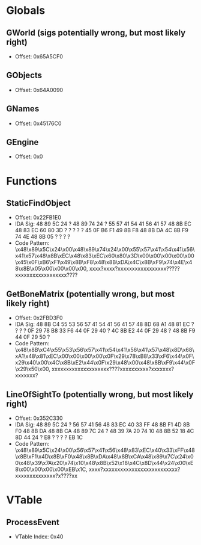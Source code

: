# Globals
## GWorld (sigs potentially wrong, but most likely right)
- Offset: 0x65A5CF0

## GObjects
- Offset: 0x64A0090

## GNames
- Offset: 0x45176C0

## GEngine
- Offset: 0x0


# Functions
## StaticFindObject
- Offset: 0x22FB1E0
- IDA Sig: 48 89 5C 24 ? 48 89 74 24 ? 55 57 41 54 41 56 41 57 48 8B EC 48 83 EC 60 80 3D ? ? ? ? ? 45 0F B6 F1 49 8B F8 48 8B DA 4C 8B F9 74 4E 48 8B 05 ? ? ? ?
- Code Pattern: \x48\x89\x5C\x24\x00\x48\x89\x74\x24\x00\x55\x57\x41\x54\x41\x56\x41\x57\x48\x8B\xEC\x48\x83\xEC\x60\x80\x3D\x00\x00\x00\x00\x00\x45\x0F\xB6\xF1\x49\x8B\xF8\x48\x8B\xDA\x4C\x8B\xF9\x74\x4E\x48\x8B\x05\x00\x00\x00\x00, xxxx?xxxx?xxxxxxxxxxxxxxxxx?????xxxxxxxxxxxxxxxxxx????

## GetBoneMatrix (potentially wrong, but most likely right)
- Offset: 0x2FBD3F0
- IDA Sig: 48 8B C4 55 53 56 57 41 54 41 56 41 57 48 8D 68 A1 48 81 EC ? ? ? ? 0F 29 78 B8 33 F6 44 0F 29 40 ? 4C 8B E2 44 0F 29 48 ? 48 8B F9 44 0F 29 50 ?
- Code Pattern: \x48\x8B\xC4\x55\x53\x56\x57\x41\x54\x41\x56\x41\x57\x48\x8D\x68\xA1\x48\x81\xEC\x00\x00\x00\x00\x0F\x29\x78\xB8\x33\xF6\x44\x0F\x29\x40\x00\x4C\x8B\xE2\x44\x0F\x29\x48\x00\x48\x8B\xF9\x44\x0F\x29\x50\x00, xxxxxxxxxxxxxxxxxxxx????xxxxxxxxxx?xxxxxxx?xxxxxxx?

## LineOfSightTo (potentially wrong, but most likely right)
- Offset: 0x352C330
- IDA Sig: 48 89 5C 24 ? 56 57 41 56 48 83 EC 40 33 FF 48 8B F1 4D 8B F0 48 8B DA 48 8B CA 48 89 7C 24 ? 48 39 7A 20 74 10 48 8B 52 18 4C 8D 44 24 ? E8 ? ? ? ? EB 1C
- Code Pattern: \x48\x89\x5C\x24\x00\x56\x57\x41\x56\x48\x83\xEC\x40\x33\xFF\x48\x8B\xF1\x4D\x8B\xF0\x48\x8B\xDA\x48\x8B\xCA\x48\x89\x7C\x24\x00\x48\x39\x7A\x20\x74\x10\x48\x8B\x52\x18\x4C\x8D\x44\x24\x00\xE8\x00\x00\x00\x00\xEB\x1C, xxxx?xxxxxxxxxxxxxxxxxxxxxxxxxx?xxxxxxxxxxxxxx?x????xx

# VTable
## ProcessEvent
- VTable Index: 0x40

